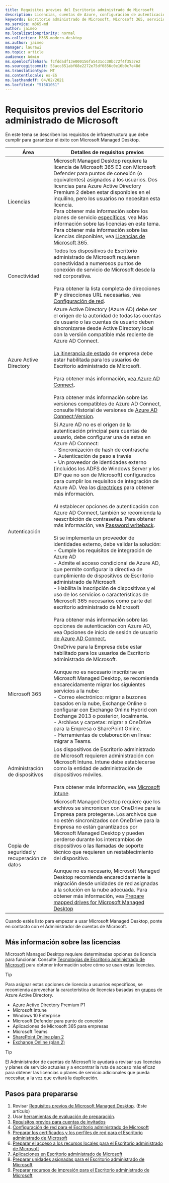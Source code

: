```yaml
---
title: Requisitos previos del Escritorio administrado de Microsoft
description: Licencias, cuentas de Azure, configuración de autenticación y configuración de Microsoft 365 para configurar antes de inscribirse en Microsoft Managed Desktop
keywords: Escritorio administrado de Microsoft, Microsoft 365, servicio, documentación
ms.service: m365-md
author: jaimeo
ms.localizationpriority: normal
ms.collection: M365-modern-desktop
ms.author: jaimeo
manager: laurawi
ms.topic: article
audience: Admin
ms.openlocfilehash: fcfddadf13e000156fa5431cc30bc72f4f3537e2
ms.sourcegitcommit: 53acc851abf68e2272e75df0856c0e16b0c7e48d
ms.translationtype: MT
ms.contentlocale: es-ES
ms.lasthandoff: 04/02/2021
ms.locfileid: "51581051"
---
```

# <a name="prerequisites-for-microsoft-managed-desktop"></a>Requisitos previos del Escritorio administrado de Microsoft

<!--This topic is the target for a "Learn more" link in the Admin Portal (aka.ms/prereq-azure); do not delete.-->
<!--from Prerequisites -->

En este tema se describen los requisitos de infraestructura que debe cumplir para garantizar el éxito con Microsoft Managed Desktop. 


Área | Detalles de requisitos previos
--- | ---
Licencias |Microsoft Managed Desktop requiere la licencia de Microsoft 365 E3 con Microsoft Defender para puntos de conexión (o equivalentes) asignados a los usuarios. Dos licencias para Azure Active Directory Premium 2 deben estar disponibles en el inquilino, pero los usuarios no necesitan esta licencia. <br>Para obtener más información sobre los planes de servicio [específicos,](#more-about-licenses) vea Más información sobre las licencias en este tema.<br>Para obtener más información sobre las licencias disponibles, vea [Licencias de Microsoft 365](https://www.microsoft.com/microsoft-365/compare-all-microsoft-365-plans).
Conectividad |  Todos los dispositivos de Escritorio administrado de Microsoft requieren conectividad a numerosos puntos de conexión de servicio de Microsoft desde la red corporativa.<br><br>Para obtener la lista completa de direcciones IP y direcciones URL necesarias, vea [Configuración de red](../get-ready/network.md). 
Azure Active Directory |    Azure Active Directory (Azure AD) debe ser el origen de la autoridad de todas las cuentas de usuario o las cuentas de usuario deben sincronizarse desde Active Directory local con la versión compatible más reciente de Azure AD Connect.<br><br>[La itinerancia de estado](/azure/active-directory/devices/enterprise-state-roaming-overview) de empresa debe estar habilitada para los usuarios de Escritorio administrado de Microsoft.<br><br>Para obtener más información, [vea Azure AD Connect](/azure/active-directory/hybrid/whatis-azure-ad-connect).<br><br>Para obtener más información sobre las versiones compatibles de Azure AD Connect, consulte Historial de versiones de [Azure AD Connect:Version](/azure/active-directory/hybrid/reference-connect-version-history).
Autenticación |    Si Azure AD no es el origen de la autenticación principal para cuentas de usuario, debe configurar una de estas en Azure AD Connect:<br>- Sincronización de hash de contraseña<br>- Autenticación de paso a través<br>- Un proveedor de identidades externo (incluidos los ADFS de Windows Server y los IDP que no son de Microsoft) configurados para cumplir los requisitos de integración de Azure AD. Vea las [directrices](https://www.microsoft.com/download/details.aspx?id=56843) para obtener más información. <br><br>Al establecer opciones de autenticación con Azure AD Connect, también se recomienda la reescribición de contraseñas. Para obtener más información, vea [Password writeback](/azure/active-directory/authentication/howto-sspr-writeback). <br><br>Si se implementa un proveedor de identidades externo, debe validar la solución:<br>- Cumple los requisitos de integración de Azure AD<br>- Admite el acceso condicional de Azure AD, que permite configurar la directiva de cumplimiento de dispositivos de Escritorio administrado de Microsoft<br>- Habilita la inscripción de dispositivos y el uso de los servicios o características de Microsoft 365 necesarios como parte del escritorio administrado de Microsoft <br><br>Para obtener más información sobre las opciones de autenticación con Azure AD, vea Opciones de inicio de sesión de usuario [de Azure AD Connect.](/azure/active-directory/connect/active-directory-aadconnect-user-signin)
Microsoft 365 | OneDrive para la Empresa debe estar habilitado para los usuarios de Escritorio administrado de Microsoft.<br><br>Aunque no es necesario inscribirse en Microsoft Managed Desktop, se recomienda encarecidamente migrar los siguientes servicios a la nube:<br>- Correo electrónico: migrar a buzones basados en la nube, Exchange Online o configurar con Exchange Online Hybrid con Exchange 2013 o posterior, localmente.<br>- Archivos y carpetas: migrar a OneDrive para la Empresa o SharePoint Online.<br>- Herramientas de colaboración en línea: migrar a Teams.
Administración de dispositivos | Los dispositivos de Escritorio administrado de Microsoft requieren administración con Microsoft Intune. Intune debe establecerse como la entidad de administración de dispositivos móviles.<br><br>Para obtener más información, vea [Microsoft Intune](https://www.microsoft.com/cloud-platform/microsoft-intune). 
Copia de seguridad y recuperación de datos |  Microsoft Managed Desktop requiere que los archivos se sincronicen con OneDrive para la Empresa para protegerse. Los archivos que no estén sincronizados con OneDrive para la Empresa no están garantizados por Microsoft Managed Desktop y pueden perderse durante los intercambios de dispositivos o las llamadas de soporte técnico que requieren un restablecimiento del dispositivo.<br><br>Aunque no es necesario, Microsoft Managed Desktop recomienda encarecidamente la migración desde unidades de red asignadas a la solución en la nube adecuada. Para obtener más información, vea [Prepare mapped drives for Microsoft Managed Desktop](mapped-drives.md)

Cuando estés listo para empezar a usar Microsoft Managed Desktop, ponte en contacto con el Administrador de cuentas de Microsoft. 

## <a name="more-about-licenses"></a>Más información sobre las licencias

Microsoft Managed Desktop requiere determinadas opciones de licencia para funcionar. Consulte [Tecnologías de Escritorio administrado de Microsoft](../intro/technologies.md) para obtener información sobre cómo se usan estas licencias.

> [!TIP]
> Para asignar estas opciones de licencia a usuarios específicos, se recomienda aprovechar la característica de licencias basadas en [grupos](/azure/active-directory/fundamentals/active-directory-licensing-whatis-azure-portal) de Azure Active Directory.

- Azure Active Directory Premium P1
- Microsoft Intune 
- Windows 10 Enterprise  
- Microsoft Defender para punto de conexión
- Aplicaciones de Microsoft 365 para empresas
- Microsoft Teams
- [SharePoint Online plan 2](https://www.microsoft.com/microsoft-365/sharepoint/compare-sharepoint-plans)
- [Exchange Online (plan 2)](https://www.microsoft.com/microsoft-365/exchange/compare-microsoft-exchange-online-plans) 


> [!TIP]
> El Administrador de cuentas de Microsoft le ayudará a revisar sus licencias y planes de servicio actuales y a encontrar la ruta de acceso más eficaz para obtener las licencias o planes de servicio adicionales que pueda necesitar, a la vez que evitará la duplicación.

## <a name="steps-to-get-ready"></a>Pasos para prepararse

1. Revisar [Requisitos previos de Microsoft Managed Desktop](prerequisites.md). (Este artículo)
2. Usar [herramientas de evaluación de preparación](readiness-assessment-tool.md).
3. [Requisitos previos para cuentas de invitados](guest-accounts.md)
4. [Configuración de red para el Escritorio administrado de Microsoft](network.md)
5. [Preparar los certificados y los perfiles de red para el Escritorio administrado de Microsoft](certs-wifi-lan.md)
6. [Preparar el acceso a los recursos locales para el Escritorio administrado de Microsoft](authentication.md)
7. [Aplicaciones en Escritorio administrado de Microsoft](apps.md)
8. [Preparar unidades asignadas para el Escritorio administrado de Microsoft](mapped-drives.md)
9. [Preparar recursos de impresión para el Escritorio administrado de Microsoft](printing.md)
